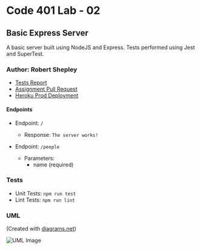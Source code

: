 # Code 401 Lab - 02

## Basic Express Server

A basic server built using NodeJS and Express. Tests performed using Jest and SuperTest.

### Author: Robert Shepley

<!-- Replace URL's and add more necessary links -->
- [Tests Report](https://github.com/ShepleySound/basic-express-server/actions/runs/3095394839/jobs/5009757013)
- [Assignment Pull Request](https://github.com/ShepleySound/basic-express-server/pull/1)
- [Heroku Prod Deployment](https://shepley-basic-express-server.herokuapp.com/)

<!-- ### Setup -->

<!-- #### Running the application locally

- Clone the repository to your local machine, then run the following commands in your terminal -

  ```bash
    npm install
    touch .env
  ```

- Add the following lines to the newly created `.env` file.

  ```text
  PORT=<port number>
  ```

- Run the following command -

  ```bash
    npm start
  ```

- Congratulations! You should now be able to access the application in your browser by navigating to https://localhost:PORT, with PORT being the port number that you specified in the .env. -->

#### Endpoints

- Endpoint: `/`
  - Response: `The server works!`

- Endpoint: `/people`
  - Parameters:
    - name (required)

### Tests

- Unit Tests: `npm run test`
- Lint Tests: `npm run lint`

### UML

(Created with [diagrams.net](https://app.diagrams.net/))

![UML Image](basic-express-server.png)